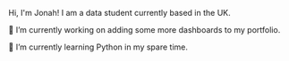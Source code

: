 Hi, I'm Jonah! I am a data student currently based in the UK.
<p>
 🔭 I’m currently working on adding some more dashboards to my portfolio.
</p>
<p>
 🌱 I’m currently learning Python in my spare time.
</p>
